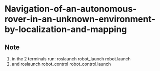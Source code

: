 # Navigation-of-an-autonomous-rover-in-an-unknown-environment-by-localization-and-mapping
## Note
1. in the 2 terminals run: roslaunch robot_launch robot.launch
2. and roslaunch robot_control robot_control.launch
